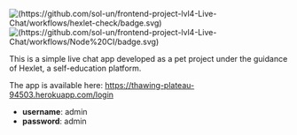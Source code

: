 ![(https://github.com/sol-un/frontend-project-lvl4-Live-Chat/workflows/hexlet-check/badge.svg)](https://github.com/sol-un/frontend-project-lvl4-Live-Chat/workflows/hexlet-check/badge.svg)
![(https://github.com/sol-un/frontend-project-lvl4-Live-Chat/workflows/Node%20CI/badge.svg)](https://github.com/sol-un/frontend-project-lvl4-Live-Chat/workflows/Node%20CI/badge.svg)

This is a simple live chat app developed as a pet project under the guidance of Hexlet, a self-education platform.

The app is available here: https://thawing-plateau-94503.herokuapp.com/login

- **username**: admin
- **password**: admin
